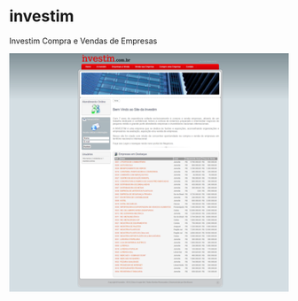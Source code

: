# investim
Investim Compra e Vendas de Empresas

![Investim](/screenshots/INVESTIM%20-%20Compra%20e%20Venda%20de%20Empresas%20-%20INVESTIM%20-%20Compra%20e%20Venda%20de%20Empresas%20(1).png)
